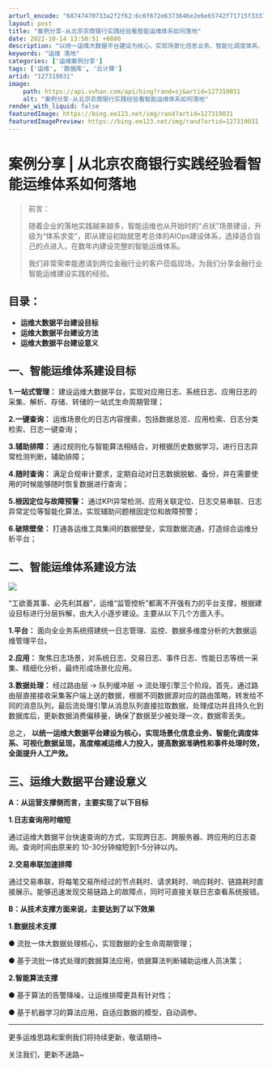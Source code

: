 ```yaml
---
arturl_encode: "68747470733a2f2f62:6c6f672e6373646e2e6e65742f71715f33373634313532382f:61727469636c652f64657461696c732f313237333139303331"
layout: post
title: "案例分享-从北京农商银行实践经验看智能运维体系如何落地"
date: 2022-10-14 13:50:51 +0800
description: "以统一运维大数据平台建设为核心，实现场景化信息业务、智能化调度体系、可视化数据呈现，高度缩减运维人力"
keywords: "运维 落地"
categories: ['运维案例分享']
tags: ['运维', '数据库', '云计算']
artid: "127319031"
image:
    path: https://api.vvhan.com/api/bing?rand=sj&artid=127319031
    alt: "案例分享-从北京农商银行实践经验看智能运维体系如何落地"
render_with_liquid: false
featuredImage: https://bing.ee123.net/img/rand?artid=127319031
featuredImagePreview: https://bing.ee123.net/img/rand?artid=127319031
---
```


# 案例分享 | 从北京农商银行实践经验看智能运维体系如何落地

> 前言：
>
> 随着企业的落地实践越来越多，智能运维也从开始时的“点状”场景建设，升级为“体系求变”，即从建设初始就思考总体的AIOps建设体系，选择适合自己的点进入，在数年内建设完整的智能运维体系。
>
> 我们非常荣幸能邀请到两位金融行业的客户莅临现场，为我们分享金融行业智能运维建设实践的经验。

## 目录：

* **运维大数据平台建设目标**
* **运维大数据平台建设方法**
* **运维大数据平台建设意义**

## 一、智能运维体系建设目标

**1.一站式管理：**
建设运维大数据平台，实现对应用日志、系统日志、应用日志的采集、解析、存储、转储的一站式生命周期管理；

**2.一键查询：**
运维场景化的日志内容搜索，包括数据总览、应用检索、日志分类检索、日志一键查询；

**3.辅助排障：**
通过规则化与智能算法相结合，对根据历史数据学习，进行日志异常检测判断，辅助排障；

**4.随时查询：**
满足合规审计要求，定期自动对日志数据脱敏、备份，并在需要使用的时候能够随时恢复数据进行查询；

**5.根因定位与故障预警：**
通过KPI异常检测、应用关联定位、日志交易串联、日志异常定位等智能化算法，实现辅助问题根因定位和故障预警；

**6.破除壁垒：**
打通各运维工具集间的数据壁垒，实现数据流通，打造综合运维分析平台；

## 二、智能运维体系建设方法

![](https://i-blog.csdnimg.cn/blog_migrate/74ebf093ec1fe36d5622db6cba853581.jpeg)

“工欲善其事、必先利其器”，运维“监管控析”都离不开强有力的平台支撑，根据建设目标进行分层拆解，由大入小逐步建设。主要从以下几个方面入手。

**1.平台：**
面向全业务系统搭建统一日志管理、监控、数据多维度分析的大数据运维管理平台。

**2.应用：**
聚焦日志场景，对系统日志、交易日志、事件日志、性能日志等统一采集、精细化分析，最终形成场景化应用。

**3.数据处理：**
经过路由层 -> 队列缓冲层 -> 流处理引擎三个阶段。首先，通过路由层直接接收采集客户端上送的数据，根据不同数据源对应的路由策略，转发给不同的消息队列，最后流处理引擎从消息队列直接拉取数据，处理成功并且持久化到数据库后，更新数据消费偏移量，确保了数据至少被处理一次，数据零丢失。

总之，
**以统一运维大数据平台建设为核心，实现场景化信息业务、智能化调度体系、可视化数据呈现，高度缩减运维人力投入，提高数据准确性和事件处理时效，全面提升人工产效。**

## 三、运维大数据平台建设意义

**A：从运营支撑侧而言，主要实现了以下目标**

**1.日志查询用时缩短**

通过运维大数据平台快速查询的方式，实现跨日志、跨服务器、跨应用的日志查询。查询时间由原来的 10-30分钟缩短到1-5分钟以内。

**2.交易串联加速排障**

通过交易串联，将每笔交易所经过的节点耗时、请求耗时、响应耗时、链路耗时直接展示。能够迅速发现交易链路上的故障点，同时可直接关联日志查看系统报错。

**B：从技术支撑方面来说，主要达到了以下效果**

**1.数据技术支撑**

● 流批一体大数据处理核心，实现数据的全生命周期管理；

● 基于流批一体式处理的数据算法应用，依据算法判断辅助运维人员决策；

**2.智能算法支撑**

● 基于算法的告警降噪，让运维排障更具有针对性；

● 基于机器学习的算法应用，自适应数据的模型，自动调参。

---

更多运维思路和案例我们将持续更新，敬请期待~

关注我们，更新不迷路~